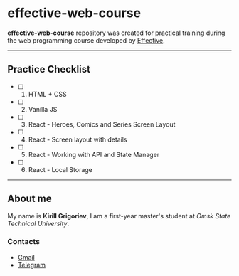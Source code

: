 # effective-web-course

**effective-web-course** repository was created for practical training during the web programming course developed by [Effective](http://effective.band/).
___

## Practice Checklist

- [ ] 1. HTML + CSS
- [ ] 2. Vanilla JS
- [ ] 3. React - Heroes, Comics and Series Screen Layout
- [ ] 4. React - Screen layout with details
- [ ] 5. React - Working with API and State Manager
- [ ] 6. React - Local Storage

___

## About me

My name is **Kirill Grigoriev**, I am a first-year master's student at *Omsk State Technical University*.

### Contacts
* <a href="mailto:kirillisomska2@gmail.com">Gmail</a>
* [Telegram](https://t.me/kirillisomska)
